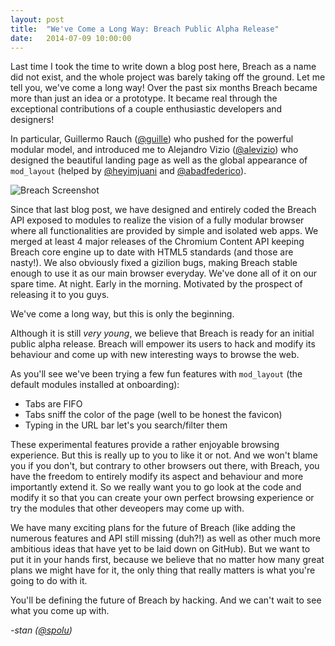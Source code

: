 ```yaml
---
layout: post
title:  "We've Come a Long Way: Breach Public Alpha Release"
date:   2014-07-09 10:00:00
---
```


Last time I took the time to write down a blog post here, Breach as a name did not exist, and the whole project was barely taking off the ground. Let me tell you, we've come a long way! Over the past six months Breach became more than just an idea or a prototype. It became real through the exceptional contributions of a couple enthusiastic developers and designers!

In particular, Guillermo Rauch ([@guille](http://github.com/guille)) who pushed for the powerful modular model, and introduced me to Alejandro Vizio ([@alevizio](http://github.com/alevizio)) who designed the beautiful landing page as well as the global appearance of `mod_layout` (helped by [@heyimjuani](http://github.com/heyimjuani) and [@abadfederico](http://github.com/abadfederico)).

![Breach Screenshot](http://i.imgur.com/oHslEHv.png)

Since that last blog post, we have designed and entirely coded the Breach API exposed to modules to realize the vision of a fully modular browser where all functionalities are provided by simple and isolated web apps. We merged at least 4 major releases of the Chromium Content API keeping Breach core engine up to date with HTML5 standards (and those are nasty!). We also obviously fixed a gizilion bugs, making Breach stable enough to use it as our main browser everyday. We've done all of it on our spare time. At night. Early in the morning. Motivated by the prospect of releasing it to you guys.

We've come a long way, but this is only the beginning.

Although it is still *very young*, we believe that Breach is ready for an initial public alpha release. Breach will empower its users to hack and modify its behaviour and come up with new interesting ways to browse the web.

As you'll see we've been trying a few fun features with `mod_layout` (the default modules installed at onboarding):

- Tabs are FIFO
- Tabs sniff the color of the page (well to be honest the favicon)
- Typing in the URL bar let's you search/filter them 

These experimental features provide a rather enjoyable browsing experience. But this is really up to you to like it or not. And we won't blame you if you don't, but contrary to other browsers out there, with Breach, you have the freedom to entirely modify its aspect and behaviour and more importantly extend it. So we really want you to go look at the code and modify it so that you can create your own perfect browsing experience or try the modules that other deveopers may come up with.

We have many exciting plans for the future of Breach (like adding the numerous features and API still missing (duh?!) as well as other much more ambitious ideas that have yet to be laid down on GitHub). But we want to put it in your hands first, because we believe that no matter how many great plans we might have for it, the only thing that really matters is what you're going to do with it.

You'll be defining the future of Breach by hacking. And we can't wait to see what you come up with.

*-stan ([@spolu](https://twitter.com/spolu))*

